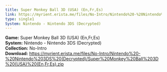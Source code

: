 ```yaml
---
title: Super Monkey Ball 3D (USA) (En,Fr,Es)
link: https://myrient.erista.me/files/No-Intro/Nintendo%20-%20Nintendo%203DS%20(Decrypted)/Super%20Monkey%20Ball%203D%20(USA)%20(En,Fr,Es).zip
type: single1
System: Nintendo - Nintendo 3DS (Decrypted)
---
```

<b>Game:</b> Super Monkey Ball 3D (USA) (En,Fr,Es)<br>
<b>System:</b> Nintendo - Nintendo 3DS (Decrypted)<br>
<b>Collection:</b> No-Intro<br>
<b>Download:</b> https://myrient.erista.me/files/No-Intro/Nintendo%20-%20Nintendo%203DS%20(Decrypted)/Super%20Monkey%20Ball%203D%20(USA)%20(En,Fr,Es).zip